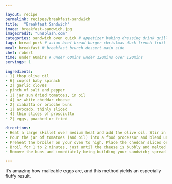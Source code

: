 ```yaml
---

layout: recipe
permalink: recipes/breakfast-sandwich 
title:  "Breakfast Sandwich"
image: breakfast-sandwich.jpg 
imagecredit: "unsplash.com" 
categories: sandwich oven quick # appetizer baking dressing drink grill healthyish marinade oven pickling quick raw salad sandwich sauce snack soup
tags: bread pork # asian beef bread burger christmas duck french fruit indian italian mexican nuts pasta pork poultry rice seafood thanksgiving vegetarian
meal: breakfast # breakfast brunch dessert main side
chef: robert 
time: under 60mins # under 60mins under 120mins over 120mins
servings: 1 

ingredients:
- 1| tbsp olive oil
- 6| cup(s) baby spinach
- 2| garlic cloves
- pinch of salt and pepper
- 1| jar sun dried tomatoes, in oil
- 4| oz white cheddar cheese
- 2| ciabatta or brioche buns
- 1| avocado, thinly sliced
- 4| thin slices of prosciutto
- 2| eggs, poached or fried

directions:
- Heat a large skillet over medium heat and add the olive oil. Stir in the spinach and garlic and cook until the greens have wilted. Sprinkle with salt and pepper and set aside.
- Pour the jar of tomatoes (and oil) into a food processor and blend until you have a spread. Spoon the spread into a bowl.
- Preheat the broiler on your oven to high. Place the cheddar slices on both sides of the buns and stick them on a baking sheet, cheddar side up. 
- Broil for 1 to 2 minutes, just until the cheese is bubbly and melted. 
- Remove the buns and immediately being building your sandwich; spread the sun dried tomato spread on top of the cheese, top with the spinach, followed by the avocado slices, prosciutto slices and an egg or two, cooked to your liking.

--- 
```

It’s amazing how malleable eggs are, and this method yields an especially fluffy result.